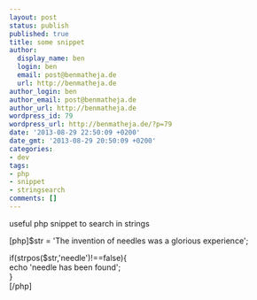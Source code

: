 ```yaml
---
layout: post
status: publish
published: true
title: some snippet
author:
  display_name: ben
  login: ben
  email: post@benmatheja.de
  url: http://benmatheja.de
author_login: ben
author_email: post@benmatheja.de
author_url: http://benmatheja.de
wordpress_id: 79
wordpress_url: http://benmatheja.de/?p=79
date: '2013-08-29 22:50:09 +0200'
date_gmt: '2013-08-29 20:50:09 +0200'
categories:
- dev
tags:
- php
- snippet
- stringsearch
comments: []
---
```

<p>useful php snippet to search in strings</p>
<p>[php]$str = 'The invention of needles was a glorious experience';</p>
<p>if(strpos($str,'needle')!==false){<br />
echo 'needle has been found';<br />
}<br />
[&#47;php]</p>
